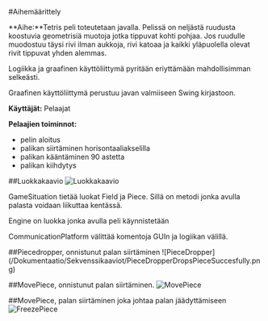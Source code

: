 #Aihemäärittely


**Aihe:**Tetris peli toteutetaan javalla. Pelissä on neljästä ruudusta koostuvia geometrisiä muotoja jotka tippuvat kohti pohjaa. Jos ruudulle muodostuu täysi rivi ilman aukkoja, rivi katoaa ja kaikki yläpuolella olevat rivit tippuvat yhden alemmas.


Logiikka ja graafinen käyttöliittymä pyritään eriyttämään mahdollisimman selkeästi.

Graafinen käyttöliittymä perustuu javan valmiiseen Swing kirjastoon.

**Käyttäjät:** Pelaajat

**Pelaajien toiminnot:**
- pelin aloitus
- palikan siirtäminen horisontaaliakselilla
- palikan kääntäminen 90 astetta
- palikan kiihdytys


##Luokkakaavio
![Luokkakaavio](/Dokumentaatio/LuokkaKaavio.png)

GameSituation tietää luokat Field ja Piece. Sillä on metodi jonka avulla palasta voidaan liikuttaa kentässä.

Engine on luokka jonka avulla peli käynnistetään

CommunicationPlatform välittää komentoja GUIn ja logiikan välillä.

##Piecedropper, onnistunut palan siirtäminen
![PieceDropper] (/Dokumentaatio/Sekvenssikaaviot/PieceDropperDropsPieceSuccesfully.png)

##MovePiece, onnistunut palan siirtäminen.
![MovePiece](/Dokumentaatio/Sekvenssikaaviot/movePiece.png)

##MovePiece, palan siirtäminen joka johtaa palan jäädyttämiseen
![FreezePiece](/Dokumentaatio/Sekvenssikaaviot/freezePiece.png)
